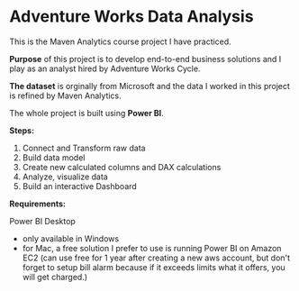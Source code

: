 # Adventure Works Data Analysis

This is the Maven Analytics course project I have practiced.

**Purpose** of this project is to develop end-to-end business solutions and I play as an analyst hired by Adventure Works Cycle.

**The dataset** is orginally from Microsoft and the data I worked in this project is refined by Maven Analytics. 

The whole project is built using **Power BI**. 

**Steps:**
1. Connect and Transform raw data
2. Build data model
3. Create new calculated columns and DAX calculations
4. Analyze, visualize data
5. Build an interactive Dashboard

**Requirements:**

Power BI Desktop 
- only available in Windows
- for Mac, a free solution I prefer to use is running Power BI on Amazon EC2 (can use free for 1 year after creating a new aws account, but don't forget to setup bill alarm because if it exceeds limits what it offers, you will get charged.)




